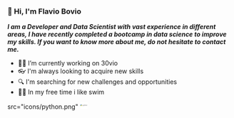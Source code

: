 ### 👋 Hi, I'm Flavio Bovio


***I am a Developer and Data Scientist with vast experience in different areas, I have recently completed a bootcamp in data science to improve my skills. If you want to know more about me, do not hesitate to contact me.***

- :scientist: I’m currently working on 30vio
- :eyeglasses: I'm always looking to acquire new skills
- :mag: I'm searching for new challenges and opportunities
- :swimming_man: In my free time i like swim

<img>src="icons/python.png"</img>
![Alt text](icons/python.png)

<!--
**flaviobovio/flaviobovio** is a ✨ _special_ ✨ repository because its `README.md` (this file) appears on your GitHub profile.

Here are some ideas to get you started:

- 🔭 I’m currently working on ...
- 🌱 I’m currently learning ...
- 👯 I’m looking to collaborate on ...
- 🤔 I’m looking for help with ...
- 💬 Ask me about ...
- 📫 How to reach me: ...
- 😄 Pronouns: ...
- ⚡ Fun fact: ...
-->
